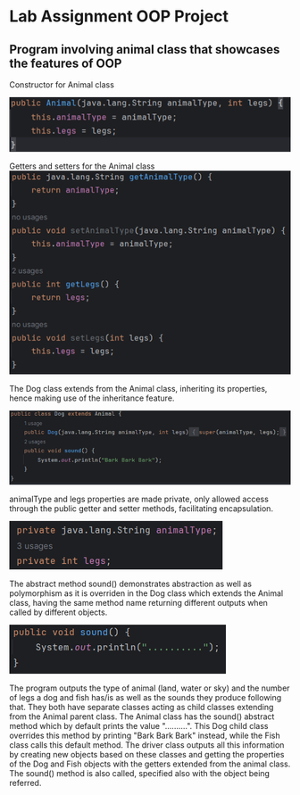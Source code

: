 # Lab Assignment OOP Project

## Program involving animal class that showcases the features of OOP

Constructor for Animal class

![img.png](img.png)

Getters and setters for the Animal class
![img_1.png](img_1.png)

The Dog class extends from the Animal class, inheriting its properties, hence making use of the inheritance feature.

![img_2.png](img_2.png)

animalType and legs properties are made private, only allowed access through the public getter and setter methods, facilitating encapsulation.

![img_3.png](img_3.png)

The abstract method sound() demonstrates abstraction as well as polymorphism as it is overriden in the Dog class which extends the Animal class, having the same method name returning different outputs when called by different objects.

![img_4.png](img_4.png)

The program outputs the type of animal (land, water or sky) and the number of legs a dog and fish has/is as well as the sounds they produce following that. They both have separate classes acting as child classes extending from the Animal parent class. The Animal class has the sound() abstract method which by default prints the value "..........". This Dog child class overrides this method by printing "Bark Bark Bark" instead, while the Fish class calls this default method. The driver class outputs all this information by creating new objects based on these classes and getting the properties of the Dog and Fish objects with the getters extended from the animal class. The sound() method is also called, specified also with the object being referred.
